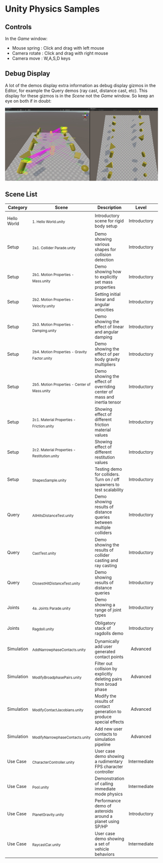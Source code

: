 # Unity Physics Samples

## Controls 

In the *Game* window:

- Mouse spring : Click and drag with left mouse
- Camera rotate : Click and drag with right mouse
- Camera move : W,A,S,D keys

## Debug Display

A lot of the demos display extra information as debug display gizmos in the Editor, for example the Query demos (ray cast, distance cast, etc). This display for these gizmos is in the *Scene* not the *Game* window. So keep an eye on both if in doubt:

![Game window](images/LookInSceneWindow.png)

## Scene List

| Category | Scene | Description | Level | |
| --- | --- | --- | :---: | --- |
| Hello World | <sub>1. Hello World.unity</sub> | Introductory scene for rigid body setup | Introductory | ![Demo image](images/hello_world.gif) |
| Setup | <sub>2a1. Collider Parade.unity</sub> | Demo showing various shapes for collision detection | Introductory | ![Demo image](images/collider_parade.png) |
| Setup | <sub>2b1. Motion Properties - Mass.unity</sub> | Demo showing how to explicitly set mass properties | Introductory | ![Demo image](images/motion_mass.png) |
| Setup | <sub>2b2. Motion Properties - Velocity.unity</sub> | Setting initial linear and angular velocities | Introductory |  ![Demo Image](images/motion_velocity.gif) |
| Setup | <sub>2b3. Motion Properties - Damping.unity</sub> | Demo showing the effect of linear and angular damping | Introductory |  ![Demo Image](images/motion_damping.gif) |
| Setup | <sub>2b4. Motion Properties - Gravity Factor.unity</sub> | Demo showing the effect of per body gravity multipliers | Introductory |  ![Demo Image](images/motion_gravity.gif) |
| Setup | <sub>2b5. Motion Properties - Center of Mass.unity</sub> | Demo showing the effect of overriding center of mass and inertia tensor | Introductory | ![Demo Image](images/motion_mass_override.gif) |
| Setup | <sub>2c1. Material Properties - Friction.unity</sub> | Showing effect of different friction material values | Introductory | ![Demo Image](images/material_friction.gif) |
| Setup | <sub>2c2. Material Properties - Restitution.unity</sub> | Showing effect of different restitution values | Introductory | ![Demo Image](images/material_restitution.gif) |
| Setup | <sub>ShapesSample.unity</sub> | Testing demo for colliders. Turn on / off spawners to test scalability | Introductory | ![Demo Image](images/shapes_sample.png) |
| Query | <sub>AllHitsDistanceTest.unity</sub> | Demo showing results of distance queries between multiple colliders | Introductory | ![Demo Image](images/closest_points_all_hits.gif) |
| Query | <sub>CastTest.unity</sub> | Demo showing the results of collider casting and ray casting | Introductory | ![Demo Image](images/collider_cast_queries.gif) |
| Query | <sub>ClosestHitDistanceTest.unity</sub> | Demo showing results of distance queries | Introductory | ![Demo Image](images/closest_points.gif) |
| Joints | <sub>4a. Joints Parade.unity</sub> | Demo showing a range of joint types | Introductory  | ![Ragdoll](images/joints_sample.png) |
| Joints | <sub>Ragdoll.unity</sub> | Obligatory stack of ragdolls demo | Introductory  | ![Ragdoll](images/ragdolls.gif) |
| Simulation | <sub>AddNarrowphaseContacts.unity</sub> | Dynamically add user generated contact points | Advanced | ![Modify broadphase Sample](images/add_contacts.gif) |
| Simulation | <sub>ModifyBroadphasePairs.unity</sub> | Filter out collision by explicitly deleting pairs from broad phase | Advanced | ![Modify broadphase Sample](images/modify_broadphase.png) |
| Simulation | <sub>ModifyContactJacobians.unity</sub> | Modify the results of contact generation to produce special effects | Advanced | ![Modify contacts](images/modify_contact.png) |
| Simulation | <sub>ModifyNarrowphaseContacts.unity</sub> | Add new user contacts to simulation pipeline  | Advanced | No screenshot | 
| Use Case | <sub>CharacterController.unity</sub> | User case demo showing a rudimentary FPS character controller | Intermediate | ![Character Control](images/character_control.png) |
| Use Case | <sub>Pool.unity</sub> | Demonstration of calling immediate mode physics | Intermediate | ![Immediate physics](images/immediate_physics.png) |
| Use Case | <sub>PlanetGravity.unity</sub> | Performance demo of asteroids around a planet using SP/HP | Introductory | ![Planet Gravity](images/planet_gravity.png) |
| Use Case | <sub>RaycastCar.unity</sub> | User case demo showing a set of vehicle behaviors | Intermediate | ![Vehicles](images/vehicles.png) |
